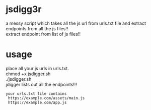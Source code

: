 # jsdigg3r
a messy script which takes all the js url from urls.txt file and extract endpoints from all the js files!!  
extract endpoint from list of js files!!  

# usage

place all your js urls in urls.txt.  
chmod +x jsdigger.sh  
./jsdigger.sh  
jdigger lists out all the endpoints!!!  

```
your urls.txt file contains
 https://example.com/assets/main.js
 https://example.com/app.js
 ```
